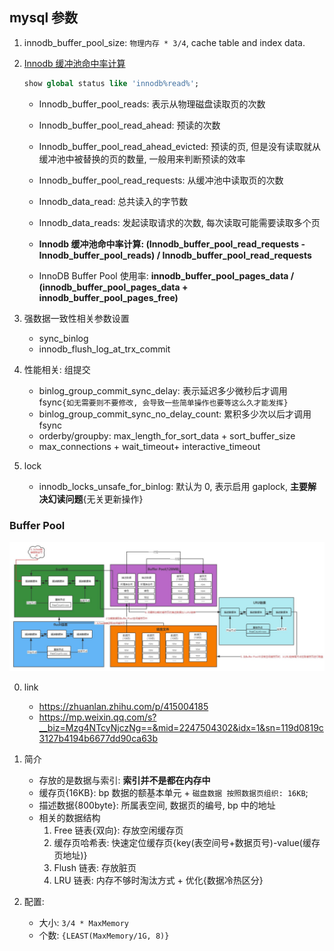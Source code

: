 ## mysql 参数

1. innodb_buffer_pool_size: `物理内存 * 3/4`, cache table and index data.

2. [Innodb 缓冲池命中率计算](https://hdm.console.aliyun.com/dbMonitor/MySQL#/performance/instance/rm-2zefr83ok57101uxm/detail)

   ```sql
   show global status like 'innodb%read%';
   ```

   - Innodb_buffer_pool_reads: 表示从物理磁盘读取页的次数
   - Innodb_buffer_pool_read_ahead: 预读的次数
   - Innodb_buffer_pool_read_ahead_evicted: 预读的页, 但是没有读取就从缓冲池中被替换的页的数量, 一般用来判断预读的效率
   - Innodb_buffer_pool_read_requests: 从缓冲池中读取页的次数
   - Innodb_data_read: 总共读入的字节数
   - Innodb_data_reads: 发起读取请求的次数, 每次读取可能需要读取多个页

   - **Innodb 缓冲池命中率计算: (Innodb_buffer_pool_read_requests - Innodb_buffer_pool_reads) / Innodb_buffer_pool_read_requests**
   - InnoDB Buffer Pool 使用率: **innodb_buffer_pool_pages_data / (innodb_buffer_pool_pages_data + innodb_buffer_pool_pages_free)**

3. 强数据一致性相关参数设置

   - sync_binlog
   - innodb_flush_log_at_trx_commit

4. 性能相关: 组提交

   - binlog_group_commit_sync_delay: 表示延迟多少微秒后才调用 fsync`{如无需要则不要修改, 会导致一些简单操作也要等这么久才能发挥}`
   - binlog_group_commit_sync_no_delay_count: 累积多少次以后才调用 fsync
   - orderby/groupby: max_length_for_sort_data + sort_buffer_size
   - max_connections + wait_timeout+ interactive_timeout

5. lock

   - innodb_locks_unsafe_for_binlog: 默认为 0, 表示启用 gaplock, **主要解决幻读问题**{无关更新操作}

### Buffer Pool

![avatar](/static/image/db/mysql-conf-bp.png)

0. link

   - https://zhuanlan.zhihu.com/p/415004185
   - https://mp.weixin.qq.com/s?__biz=Mzg4NTcyNjczNg==&mid=2247504302&idx=1&sn=119d0819c3127b4194b6677dd90ca63b

1. 简介

   - 存放的是数据与索引: **索引并不是都在内存中**
   - 缓存页{16KB}: bp 数据的额基本单元 + `磁盘数据 按照数据页组织: 16KB`;
   - 描述数据{800byte}: 所属表空间, 数据页的编号, bp 中的地址
   - 相关的数据结构
     1. Free 链表{双向}: 存放空闲缓存页
     2. 缓存页哈希表: 快速定位缓存页{key(表空间号+数据页号)-value(缓存页地址)}
     3. Flush 链表: 存放脏页
     4. LRU 链表: 内存不够时淘汰方式 + 优化{数据冷热区分}

2. 配置:
   - 大小: `3/4 * MaxMemory`
   - 个数: `{LEAST(MaxMemory/1G, 8)}`
